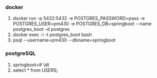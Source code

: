 ### docker

1. docker run -p 5432:5432 -e POSTGRES_PASSWORD=pass -e POSTGRES_USER=pm430 -e POSTGRES_DB=springboot --name postgres_boot -d postgres
2. docker exec -i -t postgres_boot bash
3. psql --username=pm430 --dbname=springboot

### postgreSQL

1. springboot=# \dt
2. select * from USERS;
